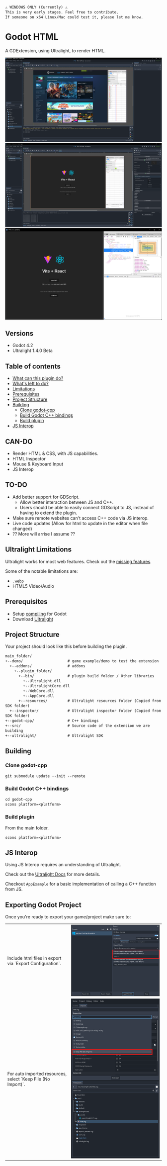 ```
⚠️ WINDOWS ONLY (Currently) ⚠️
This is very early stages. Feel free to contribute.
If someone on x64 Linux/Mac could test it, please let me know.
```

# Godot HTML

A GDExtension, using Ultralight, to render HTML.

<img src="docs/images/WebView.png">
<img src="docs/images/EditorView.png">
<img src="docs/images/InspectorView.png">

## Versions
- Godot 4.2
- Ultralight 1.4.0 Beta

## Table of contents
- [What can this plugin do?](#can-do)
- [What's left to do?](#to-do)
- [Limitations](#ultralight-limitations)
- [Prerequisites](#prerequisites)
- [Project Structure](#project-structure)
- [Building](#building)
  - [Clone godot-cpp](#clone-godot-cpp)
  - [Build Godot C++ bindings](#build-godot-cpp-bindings)
  - [Build plugin](#build-plugin)
- [JS Interop](#js-interop)

## CAN-DO
- Render HTML & CSS, with JS capabilities.
- HTML Inspector
- Mouse & Keyboard Input
- JS Interop

## TO-DO
- Add better support for GDScript.
  - Allow better interaction between JS and C++.
  - Users should be able to easily connect GDScript to JS, instead of having to extend the plugin.
- Make sure remote websites can't access C++ code via JS interop.
- Live code updates (Allow for html to update in the editor when file changed)
- ?? More will arrise I assume ??

## Ultralight Limitations
Ultralight works for most web features. Check out the [missing features](https://github.com/ultralight-ux/Ultralight/issues/178).

Some of the notable limitations are:
- `.webp`
- HTML5 Video/Audio

## Prerequisites
- Setup [compiling](https://docs.godotengine.org/en/stable/contributing/development/compiling/compiling_for_windows.html) for Godot
- Download [Ultralight](https://ultralig.ht/download/)

## Project Structure
Your project should look like this before building the plugin.
```
main_folder/
+--demo/                    # game example/demo to test the extension
  +--addons/                # addons
    +--plugin_folder/
      +--bin/               # plugin build folder / Other libraries
        +--Ultralight.dll
        +--UltralightCore.dll
        +--WebCore.dll
        +--AppCore.dll
      +--resources/         # Ultralight resources folder (Copied from SDK folder)
  +--inspector/             # Ultralight inspector folder (Copied from SDK folder)
+--godot-cpp/               # C++ bindings
+--src/                     # Source code of the extension we are building
+--ultralight/              # Ultralight SDK
```

## Building

### Clone godot-cpp
```
git submodule update --init --remote
```

### Build Godot C++ bindings
```
cd godot-cpp
scons platform=<platform>
```

### Build plugin

From the main folder.
```
scons platform=<platform>
```

## JS Interop
Using JS Interop requires an understanding of Ultralight.

Check out the [Ultralight Docs](https://docs.ultralig.ht/docs/about-javascript-interop) for more details.

Checkout `AppExample` for a basic implementation of calling a C++ function from JS.

## Exporting Godot Project
Once you're ready to export your game/project make sure to:
<table>
  <tr>
    <td>Include html files in export via `Export Configuration`.</td>
    <td><img src="docs/images/ExportConfiguration.png"></td>
  </tr>
  <tr>
    <td>For auto imported resources, select `Keep File (No Import)`.</td>
    <td><img src="docs/images/NoResourceImport.png"></td>
  </tr>
<table>
